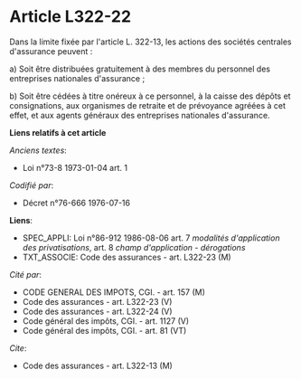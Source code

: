 # Article L322-22

Dans la limite fixée par l'article L. 322-13, les actions des sociétés centrales d'assurance peuvent :

a) Soit être distribuées gratuitement à des membres du personnel des entreprises nationales d'assurance ;

b) Soit être cédées à titre onéreux à ce personnel, à la caisse des dépôts et consignations, aux organismes de retraite et de
prévoyance agréées à cet effet, et aux agents généraux des entreprises nationales d'assurance.

**Liens relatifs à cet article**

_Anciens textes_:

  - Loi n°73-8 1973-01-04 art. 1

_Codifié par_:

  - Décret n°76-666 1976-07-16

**Liens**:

  - SPEC_APPLI: Loi n°86-912 1986-08-06 art. 7 *modalités d'application des privatisations*, art. 8 *champ d'application - dérogations*
  - TXT_ASSOCIE: Code des assurances - art. L322-23 (M)

_Cité par_:

  - CODE GENERAL DES IMPOTS, CGI. - art. 157 (M)
  - Code des assurances - art. L322-23 (V)
  - Code des assurances - art. L322-24 (V)
  - Code général des impôts, CGI. - art. 1127 (V)
  - Code général des impôts, CGI. - art. 81 (VT)

_Cite_:

  - Code des assurances - art. L322-13 (M)
